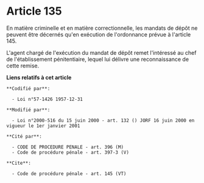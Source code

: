 # Article 135

En matière criminelle et en matière correctionnelle, les mandats de dépôt ne peuvent être décernés qu'en exécution de
l'ordonnance prévue à l'article 145.

L'agent chargé de l'exécution du mandat de dépôt remet l'intéressé au chef de l'établissement pénitentiaire, lequel lui
délivre une reconnaissance de cette remise.

**Liens relatifs à cet article**

	**Codifié par**:

	  - Loi n°57-1426 1957-12-31

	**Modifié par**:

	  - Loi n°2000-516 du 15 juin 2000 - art. 132 () JORF 16 juin 2000 en vigueur le 1er janvier 2001

	**Cité par**:

	  - CODE DE PROCEDURE PENALE - art. 396 (M)
	  - Code de procédure pénale - art. 397-3 (V)

	**Cite**:

	  - Code de procédure pénale - art. 145 (VT)
